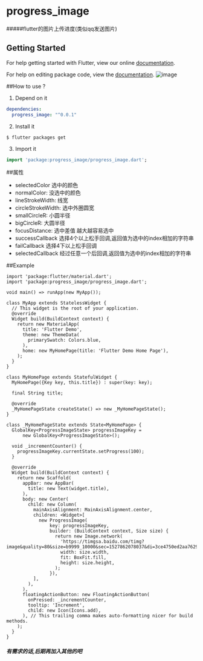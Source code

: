 # progress_image

#####flutter的图片上传进度(类似qq发送图片)

## Getting Started

For help getting started with Flutter, view our online [documentation](https://flutter.io/).

For help on editing package code, view the [documentation](https://flutter.io/developing-packages/).
![image](https://github.com/zhangruiyu/progress_image/blob/master/example.gif)

##How to use ?

1. Depend on it
 
```yaml
dependencies:
  progress_image: "^0.0.1"
```

2. Install it
 
```sh
$ flutter packages get
```

3. Import it

```dart
import 'package:progress_image/progress_image.dart';
```

##属性
* selectedColor 选中的颜色
* normalColor:  没选中的颜色
* lineStrokeWidth: 线宽
* circleStrokeWidth: 选中外圈圆宽
* smallCircleR: 小圆半径
* bigCircleR: 大圆半径
* focusDistance: 选中差值 越大越容易选中
* successCallback 选择4个以上松手回调,返回值为选中的index相加的字符串
* failCallback 选择4下以上松手回调
* selectedCallback 经过任意一个后回调,返回值为选中的index相加的字符串

##Example
```
import 'package:flutter/material.dart';
import 'package:progress_image/progress_image.dart';

void main() => runApp(new MyApp());

class MyApp extends StatelessWidget {
  // This widget is the root of your application.
  @override
  Widget build(BuildContext context) {
    return new MaterialApp(
      title: 'Flutter Demo',
      theme: new ThemeData(
        primarySwatch: Colors.blue,
      ),
      home: new MyHomePage(title: 'Flutter Demo Home Page'),
    );
  }
}

class MyHomePage extends StatefulWidget {
  MyHomePage({Key key, this.title}) : super(key: key);

  final String title;

  @override
  _MyHomePageState createState() => new _MyHomePageState();
}

class _MyHomePageState extends State<MyHomePage> {
  GlobalKey<ProgressImageState> progressImageKey =
      new GlobalKey<ProgressImageState>();

  void _incrementCounter() {
    progressImageKey.currentState.setProgress(100);
  }

  @override
  Widget build(BuildContext context) {
    return new Scaffold(
      appBar: new AppBar(
        title: new Text(widget.title),
      ),
      body: new Center(
        child: new Column(
          mainAxisAlignment: MainAxisAlignment.center,
          children: <Widget>[
            new ProgressImage(
                key: progressImageKey,
                builder: (BuildContext context, Size size) {
                  return new Image.network(
                    'https://timgsa.baidu.com/timg?image&quality=80&size=b9999_10000&sec=1527862078037&di=3ce4750ed2aa7629c2e25e49f065e06e&imgtype=0&src=http%3A%2F%2Fimg15.3lian.com%2F2015%2Ff2%2F82%2Fd%2F7.jpg',
                    width: size.width,
                    fit: BoxFit.fill,
                    height: size.height,
                  );
                }),
          ],
        ),
      ),
      floatingActionButton: new FloatingActionButton(
        onPressed: _incrementCounter,
        tooltip: 'Increment',
        child: new Icon(Icons.add),
      ), // This trailing comma makes auto-formatting nicer for build methods.
    );
  }
}
```

##### 有需求的话,后期再加入其他的吧